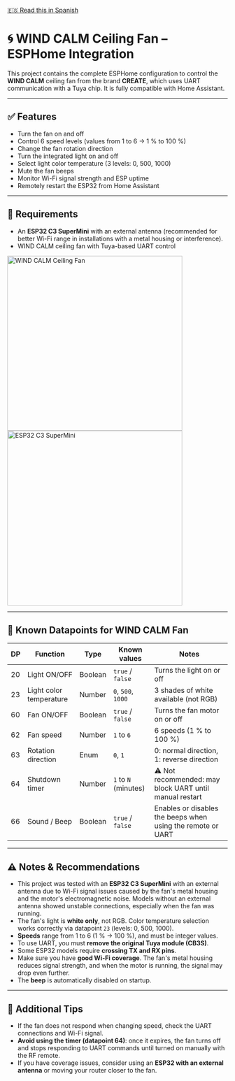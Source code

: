 [🇪🇸 Read this in Spanish](README.es.md)

# 🌀 WIND CALM Ceiling Fan – ESPHome Integration

This project contains the complete ESPHome configuration to control the **WIND CALM** ceiling fan from the brand **CREATE**, which uses UART communication with a Tuya chip. It is fully compatible with Home Assistant.

---

## ✅ Features

- Turn the fan on and off  
- Control 6 speed levels (values from 1 to 6 → 1 % to 100 %)  
- Change the fan rotation direction  
- Turn the integrated light on and off  
- Select light color temperature (3 levels: 0, 500, 1000)  
- Mute the fan beeps  
- Monitor Wi-Fi signal strength and ESP uptime  
- Remotely restart the ESP32 from Home Assistant  

---

## 🧰 Requirements

- An **ESP32 C3 SuperMini** with an external antenna (recommended for better Wi-Fi range in installations with a metal housing or interference).  
- WIND CALM ceiling fan with Tuya-based UART control  

<img src="https://github.com/user-attachments/assets/c6f3eaaa-74be-4a08-b94f-f7bb6d09eda1" alt="WIND CALM Ceiling Fan" width="400">  
<img src="https://github.com/user-attachments/assets/b01adcb4-3eca-4b46-a009-985697ffa359" alt="ESP32 C3 SuperMini" width="400">

---

## 📡 Known Datapoints for WIND CALM Fan

| DP  | Function                             | Type        | Known values                     | Notes                                                                       |
|-----|--------------------------------------|-------------|-----------------------------------|------------------------------------------------------------------------------|
| 20  | Light ON/OFF                         | Boolean     | `true` / `false`                  | Turns the light on or off                                                   |
| 23  | Light color temperature              | Number      | `0`, `500`, `1000`                | 3 shades of white available (not RGB)                                       |
| 60  | Fan ON/OFF                           | Boolean     | `true` / `false`                  | Turns the fan motor on or off                                               |
| 62  | Fan speed                            | Number      | `1` to `6`                        | 6 speeds (1 % to 100 %)                                                      |
| 63  | Rotation direction                   | Enum        | `0`, `1`                          | 0: normal direction, 1: reverse direction                                   |
| 64  | Shutdown timer                       | Number      | `1` to `N` (minutes)              | ⚠️ Not recommended: may block UART until manual restart                     |
| 66  | Sound / Beep                         | Boolean     | `true` / `false`                  | Enables or disables the beeps when using the remote or UART                 |

---

## ⚠️ Notes & Recommendations

- This project was tested with an **ESP32 C3 SuperMini** with an external antenna due to Wi-Fi signal issues caused by the fan's metal housing and the motor's electromagnetic noise. Models without an external antenna showed unstable connections, especially when the fan was running.  
- The fan's light is **white only**, not RGB. Color temperature selection works correctly via datapoint `23` (levels: 0, 500, 1000).  
- **Speeds** range from 1 to 6 (1 % → 100 %), and must be integer values.  
- To use UART, you must **remove the original Tuya module (CB3S)**.  
- Some ESP32 models require **crossing TX and RX pins**.  
- Make sure you have **good Wi-Fi coverage**. The fan's metal housing reduces signal strength, and when the motor is running, the signal may drop even further.  
- The **beep** is automatically disabled on startup.  

---

## 🔧 Additional Tips

- If the fan does not respond when changing speed, check the UART connections and Wi-Fi signal.  
- **Avoid using the timer (datapoint 64)**: once it expires, the fan turns off and stops responding to UART commands until turned on manually with the RF remote.  
- If you have coverage issues, consider using an **ESP32 with an external antenna** or moving your router closer to the fan.  
